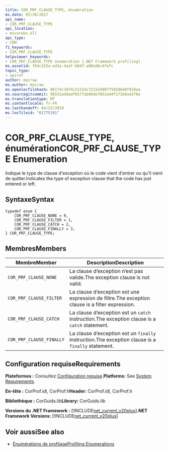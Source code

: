 ```yaml
---
title: COR_PRF_CLAUSE_TYPE, énumération
ms.date: 03/30/2017
api_name:
- COR_PRF_CLAUSE_TYPE
api_location:
- mscorwks.dll
api_type:
- COM
f1_keywords:
- COR_PRF_CLAUSE_TYPE
helpviewer_keywords:
- COR_PRF_CLAUSE_TYPE enumeration [.NET Framework profiling]
ms.assetid: f64c325a-ed3a-4aaf-b847-a88edbc4fefc
topic_type:
- apiref
author: mairaw
ms.author: mairaw
ms.openlocfilehash: 861f4c18f4c5151dc7215d300775928b88f018aa
ms.sourcegitcommit: 9b552addadfb57fab0b9e7852ed4f1f1b8a42f8e
ms.translationtype: MT
ms.contentlocale: fr-FR
ms.lasthandoff: 04/23/2019
ms.locfileid: "61775191"
---
```

# <a name="corprfclausetype-enumeration"></a><span data-ttu-id="71c5b-102">COR_PRF_CLAUSE_TYPE, énumération</span><span class="sxs-lookup"><span data-stu-id="71c5b-102">COR_PRF_CLAUSE_TYPE Enumeration</span></span>
<span data-ttu-id="71c5b-103">Indique le type de clause d'exception où le code vient d'entrer ou qu'il vient de quitter.</span><span class="sxs-lookup"><span data-stu-id="71c5b-103">Indicates the type of exception clause that the code has just entered or left.</span></span>  
  
## <a name="syntax"></a><span data-ttu-id="71c5b-104">Syntaxe</span><span class="sxs-lookup"><span data-stu-id="71c5b-104">Syntax</span></span>  
  
```  
typedef enum {  
    COR_PRF_CLAUSE_NONE = 0,  
    COR_PRF_CLAUSE_FILTER = 1,  
    COR_PRF_CLAUSE_CATCH = 2,  
    COR_PRF_CLAUSE_FINALLY = 3,  
} COR_PRF_CLAUSE_TYPE;  
```  
  
## <a name="members"></a><span data-ttu-id="71c5b-105">Membres</span><span class="sxs-lookup"><span data-stu-id="71c5b-105">Members</span></span>  
  
|<span data-ttu-id="71c5b-106">Membre</span><span class="sxs-lookup"><span data-stu-id="71c5b-106">Member</span></span>|<span data-ttu-id="71c5b-107">Description</span><span class="sxs-lookup"><span data-stu-id="71c5b-107">Description</span></span>|  
|------------|-----------------|  
|`COR_PRF_CLAUSE_NONE`|<span data-ttu-id="71c5b-108">La clause d’exception n’est pas valide.</span><span class="sxs-lookup"><span data-stu-id="71c5b-108">The exception clause is not valid.</span></span>|  
|`COR_PRF_CLAUSE_FILTER`|<span data-ttu-id="71c5b-109">La clause d’exception est une expression de filtre.</span><span class="sxs-lookup"><span data-stu-id="71c5b-109">The exception clause is a filter expression.</span></span>|  
|`COR_PRF_CLAUSE_CATCH`|<span data-ttu-id="71c5b-110">La clause d’exception est un `catch` instruction.</span><span class="sxs-lookup"><span data-stu-id="71c5b-110">The exception clause is a `catch` statement.</span></span>|  
|`COR_PRF_CLAUSE_FINALLY`|<span data-ttu-id="71c5b-111">La clause d’exception est un `finally` instruction.</span><span class="sxs-lookup"><span data-stu-id="71c5b-111">The exception clause is a `finally` statement.</span></span>|  
  
## <a name="requirements"></a><span data-ttu-id="71c5b-112">Configuration requise</span><span class="sxs-lookup"><span data-stu-id="71c5b-112">Requirements</span></span>  
 <span data-ttu-id="71c5b-113">**Plateformes :** Consultez [Configuration requise](../../../../docs/framework/get-started/system-requirements.md).</span><span class="sxs-lookup"><span data-stu-id="71c5b-113">**Platforms:** See [System Requirements](../../../../docs/framework/get-started/system-requirements.md).</span></span>  
  
 <span data-ttu-id="71c5b-114">**En-tête :** CorProf.idl, CorProf.h</span><span class="sxs-lookup"><span data-stu-id="71c5b-114">**Header:** CorProf.idl, CorProf.h</span></span>  
  
 <span data-ttu-id="71c5b-115">**Bibliothèque :** CorGuids.lib</span><span class="sxs-lookup"><span data-stu-id="71c5b-115">**Library:** CorGuids.lib</span></span>  
  
 <span data-ttu-id="71c5b-116">**Versions du .NET Framework :** [!INCLUDE[net_current_v20plus](../../../../includes/net-current-v20plus-md.md)]</span><span class="sxs-lookup"><span data-stu-id="71c5b-116">**.NET Framework Versions:** [!INCLUDE[net_current_v20plus](../../../../includes/net-current-v20plus-md.md)]</span></span>  
  
## <a name="see-also"></a><span data-ttu-id="71c5b-117">Voir aussi</span><span class="sxs-lookup"><span data-stu-id="71c5b-117">See also</span></span>

- [<span data-ttu-id="71c5b-118">Énumérations de profilage</span><span class="sxs-lookup"><span data-stu-id="71c5b-118">Profiling Enumerations</span></span>](../../../../docs/framework/unmanaged-api/profiling/profiling-enumerations.md)
